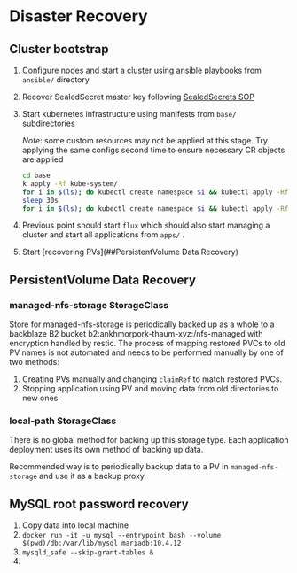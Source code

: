 # Disaster Recovery


## Cluster bootstrap

1. Configure nodes and start a cluster using ansible playbooks from `ansible/` directory

2. Recover SealedSecret master key following [SealedSecrets SOP](https://github.com/thaum-xyz/ankhmorpork/blob/master/docs/SealedSecrets.md)

3. Start kubernetes infrastructure using manifests from `base/` subdirectories

   _Note_: some custom resources may not be applied at this stage. Try applying the same configs second time to ensure necessary CR objects are applied

   ```bash
   cd base
   k apply -Rf kube-system/
   for i in $(ls); do kubectl create namespace $i && kubectl apply -Rf $i; done
   sleep 30s
   for i in $(ls); do kubectl create namespace $i && kubectl apply -Rf $i; done
   ```

4. Previous point should start `flux` which should also start managing a cluster and start all applications from `apps/` .

5. Start [recovering PVs](##PersistentVolume Data Recovery)


## PersistentVolume Data Recovery

### managed-nfs-storage StorageClass

Store for managed-nfs-storage is periodically backed up as a whole to a backblaze B2 bucket b2:ankhmorpork-thaum-xyz:/nfs-managed with encryption handled by restic.
The process of mapping restored PVCs to old PV names is not automated and needs to be performed manually by one of two methods:

1. Creating PVs manually and changing `claimRef` to match restored PVCs.
2. Stopping application using PV and moving data from old directories to new ones.

### local-path StorageClass

There is no global method for backing up this storage type. Each application deployment uses its own method of backing up data.

Recommended way is to periodically backup data to a PV in `managed-nfs-storage` and use it as a backup proxy.

## MySQL root password recovery

1. Copy data into local machine
2. `docker run -it -u mysql --entrypoint bash --volume $(pwd)/db:/var/lib/mysql mariadb:10.4.12`
3. `mysqld_safe --skip-grant-tables &`
4. 